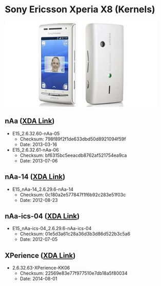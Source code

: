 # Sony Ericsson Xperia X8 (Kernels)
![Sony Ericsson Xperia X8](Phone.jpg)

## nAa ([XDA Link](https://xdaforums.com/t/kernel-2-6-32-61-naa-jb-06-6-7-2013-new-wifi-usb-unified-kernel-cwm-recovery.2136211/))
* E15_2.6.32.60-nAa-05
    * Checksum: 798f89f2f1de633dbd50d8921094f59f
    * Date: 2013-03-16
* E15_2.6.32.61-nAa-06
    * Checksum: bf6315bc5eeacdb8762af521754ea9ca
    * Date: 2013-07-06

## nAa-14 ([XDA Link](https://xdaforums.com/t/kernel-2-6-29-6-naa-14-23-8-12-custom-gingerbread-kernel-cwm-recovery.1350484/))
* E15_nAa-14_2.6.29.6-nAa-14
    * Checksum: 0c180a2e577847f1f6b92c283e51f03c
    * Date: 2012-08-23

## nAa-ics-04 ([XDA Link](https://xdaforums.com/t/kernel-2-6-29-6-naa-ics-04-5-7-12-custom-ics-kernel-cwm-recovery.1576002/))
* E15_nAa-ics-04_2.6.29.6-nAa-ics-04
    * Checksum: 01e5d3a61c28a36d3b3d86d522b3c5a6
    * Date: 2012-07-05

## XPerience ([XDA Link](https://xdaforums.com/t/kernel-gb-ics-jb-kk-2-6-32-63-xperience-kk06-01-08-2014.2700749/))
* 2.6.32.63-XPerience-KK06
    * Checksum: 22569e83e77f977510e7db18a5f80034
    * Date: 2014-08-01